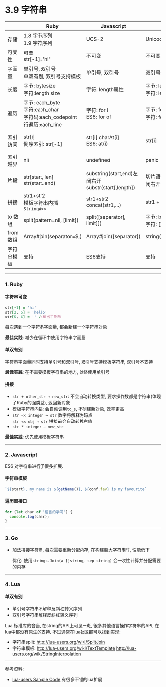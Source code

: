 # 3.9 字符串

|            | Ruby                                                                           | Javascript                                             | Go                                       | Lua                                                            |
|------------|--------------------------------------------------------------------------------|--------------------------------------------------------|------------------------------------------|----------------------------------------------------------------|
| 存储       | 1.8 字节序列<br>1.9 字符序列                                                   | UCS-2                                                  | Unicode                                  | 8位字节                                                        |
| 可变性     | 可变<br>str[-1]='hi'                                                           | 不可变                                                 | 不可变                                   | 不可变                                                         |
| 字面量     | 单引号, 双引号<br>单双有别, 双引号支持模板                                     | 单引号, 双引号                                         | 双引号                                   | 单引号, 双引号                                                 |
| 长度       | 字节: bytesize<br>字符:length size                                             | 字符: length属性                                       | 字节: len(str)<br>字符: len([]rune(str)) | 字符: #                                                        |
| 遍历       | 字节: each_byte<br>字符:each_char<br>字符码:each_codepoint<br>行遍历:each_line | 字符: for i<br>ES6: for of                             | 字节: for i<br>字符: for range           | for i = 1, #str do ... end                                     |
| 索引访问   | str[i]<br>倒序索引: str[-1]                                                    | str[i] charAt[i]<br>ES6: at(i)                         | str[i]                                   | string.sub(str,start,end)<br>左闭右闭,索引从0开始,支持负数倒序 |
| 索引越界   | nil                                                                            | undefined                                              | panic                                    | 空字符串                                                       |
| 片段       | str[start, len]<br>str(start..end)                                             | substring(start,end)左闭右开<br>substr(start[,length]) | 切片语法: str[start:end] 左闭右开        | string.sub(str,start,end)                                      |
| 拼接       | str1+str2<br>模板字符串内插<br>`String#<<`                                     | str1+str2<br>concat(str1,...)                          | str1 + str2                              | str1+str2                                                      |
| to 数组    | split(pattern=nil, [limit])                                                    | split([separator[, limit]])                            | 字节: byte(str)<br>字符: []rune(str)     | 无内置实现                                                     |
| from 数组  | Array#join(separator=$,)                                                       | Array#join([separator])                                | string(byte_or_rune_array)               | table.concat (list [, sep [, i [, j]]])                        |
| 字符串模板 | 支持                                                                           | ES6支持                                                | 支持                                     | 无内置实现                                                     |

---

### 1. Ruby

#### 字符串可变

```ruby
str[-1] = 'hi'
str[2, 5] = 'hello'
str[5, 6] = '' //相当于删除
```

每次遇到一个字符串字面量, 都会新建一个字符串对象

**最佳实践**: 减少在循环中使用字符串字面量

#### 单双有别

字符串字面量同时支持单引号和双引号, 双引号支持模板字符串, 双引号不支持

**最佳实践**: 在不需要模板字符串的地方, 始终使用单引号


#### 拼接

* `str + other_str → new_str`: 不会自动转换类型, 要求操作数都是字符串(体现了Ruby的强类型), 返回新对象
* 模板字符串内插: 会自动调用`to_s`, 不创建新对象, 效率更高
* `str << integer → str` 数字将解释为码点  
  `str << obj → str` 拼接前会自动转换右值
* `str * integer → new_str`

**最佳实践**: 优先使用模板字符串

---

### 2. Javascript

ES6 对字符串进行了很多扩展.

#### 字符串模板

```javascript
`${start}, my name is ${getName()}, ${conf.fav} is my favourite`
```

#### 遍历器接口

```javascript
for (let char of '语言的学习') {
  console.log(char);
}
```

---


### 3. Go

* 加法拼接字符串, 每次需要重新分配内存, 在构建超大字符串时, 性能低下

  优化: 使用`strings.Join(a []string, sep string)` 会一次性计算并分配需要的内存

---

### 4. Lua

#### 单双有别

* 单引号字符串不解释反斜杠转义序列
* 双引号字符串解释反斜杠转义序列

Lua 标准库的吝啬, 在string的API上可见一斑, 很多其他语言操作字符串的API, 在lua中都没有原生的支持, 不过通常在lua社区都可以找到实现:

* 字符串split: <http://lua-users.org/wiki/SplitJoin>
* 字符串模板: <http://lua-users.org/wiki/TextTemplate> <http://lua-users.org/wiki/StringInterpolation>

---

参考资料:

* [lua-users Sample Code](http://lua-users.org/wiki/SampleCode) 有很多不错的lua扩展







<!--


## 字符串模板

* 多行
* html
* 单双引号混用

|          | Ruby | Javascript | Lua | Java | Go |
|----------|------|------------|-----|------|----|
| 内嵌     |      |            |     |      | N  |
| 转义处理 |      |            |     |      | N  |
| 多行     |      |            |     |      | Y  |

* Ruby

  * 双引号字符串支持模板字符串

    `"PI is #{Math::PI}" => "PI is 3.141592653589793"`

  * 单引号字符串不支持模板字符串

  * Here document

    * 以`<<`或者`<<-`开头
    * 后面紧跟标识符字符串
    * 从下一行开始到结束标识符字符串中内容, 都是字符串字面量内容
    * 结尾相同的字符串结束符需要独占一行, 连注释也不能有

    ```ruby
    def print_heredoc(v)
      puts <<-EOF
        this is the first line #{v}
        this is the second line
      EOF
    end

    print_heredoc(1)

    输出:
    this is the first line 1
    this is the second line
    ```

    * here doc 默认支持模板字符串, 类似一个双引号的字符串
    * 如果使用单引号围绕标识符, 那么含义类似单引号的字符串, 不支持模板字符串

    ```ruby
    def print_heredoc(v)
      puts <<-'EOF' #这里使用了单引号, 将不支持变量内插
        this is the first line #{v}
        this is the second line
      EOF
    end

    print_heredoc(1)

    输出:
    this is the first line #{v}
    this is the second line
    ```

    另外here doc作为参数还有些使用技巧, 参考 [Ruby 多行字符串 heredoc 详解](https://ruby-china.org/topics/25983)

* Javascript

  ES6:

  > <code>`</code>${start}, my name is ${getName()}, ${conf.fav} is my favourite<code>`</code>

* Lua

* Java

* Go

---


## 字符编码

# 编码

### Ruby



---

### Javascript

<http://www.alloyteam.com/2016/12/javascript-has-a-unicode-sinkhole/>
 <http://www.jeffjade.com/2016/11/24/116-JavaScript-string-operation>

ES6 对js的字符串进行了扩展支持, 参见[Unicode与JavaScript详解](http://www.ruanyifeng.com/blog/2014/12/unicode.html)
---

### Lua

[[
不解释转义序列
]]

---

### Java

---

### Go

-->
